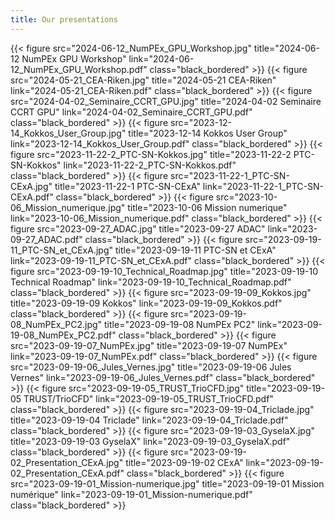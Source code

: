 ```yaml
---
title: Our presentations
---
```

<style>/*<--!*/
.black_bordered{
  border: .5rem solid black;
  width: 100%;
  max-width: 20rem;
}
/*-->*/</style>

{{< figure src="2024-06-12_NumPEx_GPU_Workshop.jpg" title="2024-06-12 NumPEx GPU Workshop" link="2024-06-12_NumPEx_GPU_Workshop.pdf" class="black_bordered" >}}
{{< figure src="2024-05-21_CEA-Riken.jpg" title="2024-05-21 CEA-Riken" link="2024-05-21_CEA-Riken.pdf" class="black_bordered" >}}
{{< figure src="2024-04-02_Seminaire_CCRT_GPU.jpg" title="2024-04-02 Seminaire CCRT GPU" link="2024-04-02_Seminaire_CCRT_GPU.pdf" class="black_bordered" >}}
{{< figure src="2023-12-14_Kokkos_User_Group.jpg" title="2023-12-14 Kokkos User Group" link="2023-12-14_Kokkos_User_Group.pdf" class="black_bordered" >}}
{{< figure src="2023-11-22-2_PTC-SN-Kokkos.jpg" title="2023-11-22-2 PTC-SN-Kokkos" link="2023-11-22-2_PTC-SN-Kokkos.pdf" class="black_bordered" >}}
{{< figure src="2023-11-22-1_PTC-SN-CExA.jpg" title="2023-11-22-1 PTC-SN-CExA" link="2023-11-22-1_PTC-SN-CExA.pdf" class="black_bordered" >}}
{{< figure src="2023-10-06_Mission_numerique.jpg" title="2023-10-06 Mission numerique" link="2023-10-06_Mission_numerique.pdf" class="black_bordered" >}}
{{< figure src="2023-09-27_ADAC.jpg" title="2023-09-27 ADAC" link="2023-09-27_ADAC.pdf" class="black_bordered" >}}
{{< figure src="2023-09-19-11_PTC-SN_et_CExA.jpg" title="2023-09-19-11 PTC-SN et CExA" link="2023-09-19-11_PTC-SN_et_CExA.pdf" class="black_bordered" >}}
{{< figure src="2023-09-19-10_Technical_Roadmap.jpg" title="2023-09-19-10 Technical Roadmap" link="2023-09-19-10_Technical_Roadmap.pdf" class="black_bordered" >}}
{{< figure src="2023-09-19-09_Kokkos.jpg" title="2023-09-19-09 Kokkos" link="2023-09-19-09_Kokkos.pdf" class="black_bordered" >}}
{{< figure src="2023-09-19-08_NumPEx_PC2.jpg" title="2023-09-19-08 NumPEx PC2" link="2023-09-19-08_NumPEx_PC2.pdf" class="black_bordered" >}}
{{< figure src="2023-09-19-07_NumPEx.jpg" title="2023-09-19-07 NumPEx" link="2023-09-19-07_NumPEx.pdf" class="black_bordered" >}}
{{< figure src="2023-09-19-06_Jules_Vernes.jpg" title="2023-09-19-06 Jules Vernes" link="2023-09-19-06_Jules_Vernes.pdf" class="black_bordered" >}}
{{< figure src="2023-09-19-05_TRUST_TrioCFD.jpg" title="2023-09-19-05 TRUST/TrioCFD" link="2023-09-19-05_TRUST_TrioCFD.pdf" class="black_bordered" >}}
{{< figure src="2023-09-19-04_Triclade.jpg" title="2023-09-19-04 Triclade" link="2023-09-19-04_Triclade.pdf" class="black_bordered" >}}
{{< figure src="2023-09-19-03_GyselaX.jpg" title="2023-09-19-03 GyselaX" link="2023-09-19-03_GyselaX.pdf" class="black_bordered" >}}
{{< figure src="2023-09-19-02_Presentation_CExA.jpg" title="2023-09-19-02 CExA" link="2023-09-19-02_Presentation_CExA.pdf" class="black_bordered" >}}
{{< figure src="2023-09-19-01_Mission-numerique.jpg" title="2023-09-19-01 Mission numérique" link="2023-09-19-01_Mission-numerique.pdf" class="black_bordered" >}}
